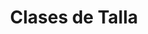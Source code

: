 ---
title: "Clases de Talla"
url: /ciudad-autonoma-de-buenos-aires/clases-de-talla/
shop: Allgemein
---